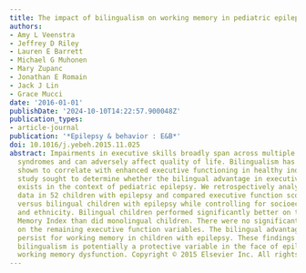 ```yaml
---
title: The impact of bilingualism on working memory in pediatric epilepsy.
authors:
- Amy L Veenstra
- Jeffrey D Riley
- Lauren E Barrett
- Michael G Muhonen
- Mary Zupanc
- Jonathan E Romain
- Jack J Lin
- Grace Mucci
date: '2016-01-01'
publishDate: '2024-10-10T14:22:57.900048Z'
publication_types:
- article-journal
publication: '*Epilepsy & behavior : E&B*'
doi: 10.1016/j.yebeh.2015.11.025
abstract: Impairments in executive skills broadly span across multiple childhood epilepsy
  syndromes and can adversely affect quality of life. Bilingualism has been previously
  shown to correlate with enhanced executive functioning in healthy individuals. This
  study sought to determine whether the bilingual advantage in executive functioning
  exists in the context of pediatric epilepsy. We retrospectively analyzed neuropsychological
  data in 52 children with epilepsy and compared executive function scores in monolingual
  versus bilingual children with epilepsy while controlling for socioeconomic status
  and ethnicity. Bilingual children performed significantly better on the Working
  Memory Index than did monolingual children. There were no significant differences
  on the remaining executive function variables. The bilingual advantage appears to
  persist for working memory in children with epilepsy. These findings suggest that
  bilingualism is potentially a protective variable in the face of epilepsy-related
  working memory dysfunction. Copyright © 2015 Elsevier Inc. All rights reserved.
---
```

